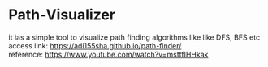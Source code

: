# Path-Visualizer

it ias a simple tool to visualize path finding algorithms like like DFS, BFS etc <br>
access link: https://adi155sha.github.io/path-finder/<br>
reference: https://www.youtube.com/watch?v=msttfIHHkak

